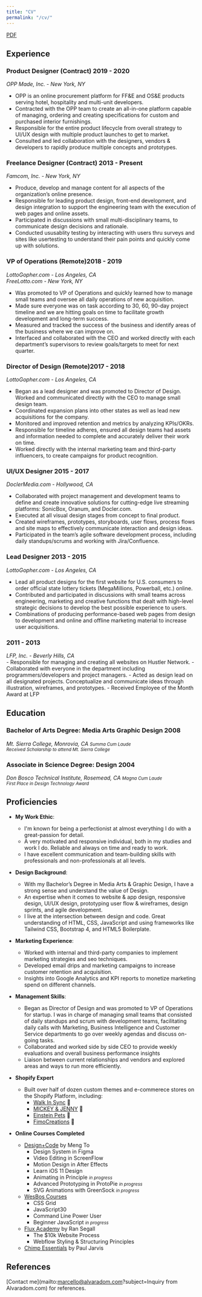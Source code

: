 ```yaml
---
title: "CV"
permalink: "/cv/"
---
```


<a href="https://www.dropbox.com/s/tp6loeo3v2jb3bk/alvaradom-resume.pdf?dl=0" target="_blank">PDF</a>

## Experience

<h3 class="m-b m-t-md">Product Designer (Contract) <time class="right">2019 - 2020</time></h3>
<address>OPP Made, Inc. - New York, NY</address>

- OPP is an online procurement platform for FF&E and OS&E products serving hotel, hospitality and multi-unit developers.
- Contracted with the OPP team to create an all-in-one platform capable of managing, ordering and creating specifications for custom and purchased interior furnishings.
- Responsible for the entire product lifecycle from overall strategy to UI/UX design with multiple product launches to get to market.
- Consulted and led collaboration with the designers, vendors & developers to rapidly produce multiple concepts and prototypes.


<h3 class="m-b m-t-md">Freelance Designer (Contract) <time class="right">2013 - Present</time></h3>
<address>Famcom, Inc. - New York, NY</address>

- Produce, develop and manage content for all aspects of the organization’s online presence.
- Responsible for leading product design, front-end development, and design integration to support the engineering team with the execution of web pages and online assets.
- Participated in discussions with small multi-disciplinary teams, to communicate design decisions and rationale.
- Conducted ususablity testing by interacting with users thru surveys and sites like usertesting to understand their pain points and quickly come up with solutions.

<h3 class="m-b m-t-md">VP of Operations (Remote)<time class="right">2018 - 2019</time></h3>
<address>LottoGopher.com - Los Angeles, CA<br>
FreeLotto.com - New York, NY</address>

- Was promoted to VP of Operations and quickly learned how to manage small teams and oversee all daily operations of new acquisition.
- Made sure everyone was on task according to 30, 60, 90-day project timeline and we are hitting goals on time to facilitate growth development and long-term success.
- Measured and tracked the success of the business and identify areas of the business where we can improve on.
- Interfaced and collaborated with the CEO and worked directly with each department’s supervisors to review goals/targets to meet for next quarter.

<h3 class="m-b m-t-md">Director of Design (Remote)<time class="right">2017 - 2018</time></h3>
<address>LottoGopher.com - Los Angeles, CA</address>

- Began as a lead designer and was promoted to Director of Design. Worked and communicated directly with the CEO to manage small design team.
- Coordinated expansion plans into other states as well as lead new acquisitions for the company.
- Monitored and improved retention and metrics by analyzing KPIs/OKRs.
- Responsible for timeline adheres, ensured all design teams had assets and information needed to complete and accurately deliver their work on time.
- Worked directly with the internal marketing team and third-party influencers, to create campaigns for product recognition.

<h3 class="m-b m-t-md">UI/UX Designer <time class="right">2015 - 2017</time></h3>
<address>DoclerMedia.com - Hollywood, CA</address>

- Collaborated with project management and development teams to define and create innovative solutions for cutting-edge live streaming platforms: SonicBox, Oranum, and Docler.com.
- Executed at all visual design stages from concept to final product.
- Created wireframes, prototypes, storyboards, user flows, process flows and site maps to effectively communicate interaction and design ideas.
- Participated in the team’s agile software development process, including daily standups/scrums and working with Jira/Confluence.

<h3 class="m-b m-t-md">Lead Designer <time class="right">2013 - 2015</time></h3>
<address>LottoGopher.com - Los Angeles, CA</address>

- Lead all product designs for the first website for U.S. consumers to order official state lottery tickets (MegaMillions, Powerball, etc.) online.
- Contributed and participated in discussions with small teams across engineering, marketing and creative functions that dealt with high-level strategic decisions to develop the best possible experience to users.
- Combinations of producing performance-based web pages from design to development and online and offline marketing material to increase user acquisitions.
<h3><time class="right">2011 - 2013</time></h3>
<address>LFP, Inc. - Beverly Hills, CA</address>
- Responsible for managing and creating all websites on Hustler Network.
- Collaborated with everyone in the department including programmers/developers and project managers.
- Acted as design lead on all designated projects. Conceptualize and communicate ideas through illustration, wireframes, and prototypes.
- Received Employee of the Month Award at LFP

## Education

<h3 class="m-b">Bachelor of Arts Degree: Media Arts Graphic Design <time class="right text-right">2008<br></time></h3>
<address>Mt. Sierra College, Monrovia, CA <small class="right text-right">Summa Cum Laude</small><br>
<small>Received Scholarship to attend Mt. Sierra College</small> 
</address>

<h3 class="m-b">Associate in Science Degree: Design <time class="right text-right">2004<br></time></h3>
<address>Don Bosco Technical Institute, Rosemead, CA <small class="right text-right">Magna Cum Laude</small><br>
<small>First Place in Design Technology Award</small> 
</address>

## Proficiencies

- **My Work Ethic**:
	- I'm known for being a perfectionist at almost everything I do with a great-passion for detail.
	- A very motivated and responsive individual, both in my studies and work I do. Reliable and always on time and ready to work.
	- I have excellent communication and team-building skills with professionals and non-professionals at all levels. 
- **Design Background**:
	- With my Bachelor’s Degree in Media Arts & Graphic Design, I have a strong sense and understand the value of Design.
	- An expertise when it comes to website & app design, responsive design, UI/UX design, prototyping user flow & wireframes, design sprints, and agile development.
	- I live at the intersection between design and code. Great understanding of HTML, CSS, JavaScript and using frameworks like Tailwind CSS, Bootstrap 4, and HTML5 Boilerplate.
- **Marketing Experience**:
	- Worked with internal and third-party companies to implement marketing strategies and seo techniques. 
	- Developed email drips and marketing campaigns to increase customer retention and acquisition.
	- Insights into Google Analytics and KPI reports to monetize marketing spend on different channels.
- **Management Skills**:
	- Began as Director of Design and was promoted to VP of Operations for startup. I was in charge of managing small teams that consisted of daily standups and scrum with development teams, facilitating daily calls with Marketing, Business Intelligence and Customer Service departments to go over weekly agendas and discuss on-going tasks.
	- Collaborated and worked side by side  CEO to provide weekly evaluations and overall business performance insights
	- Liaison between current relationships and vendors and explored areas and ways to run more efficiently.

- <span id="Shopify">**Shopify Expert**</span>
    - Built over half of dozen custom themes and e-commerece stores on the Shopify Platform, including:
        - <a href="https://www.dogwalkinsync.com/" target="_blank">Walk In Sync</a> 🐾
        - <a href="https://www.mickeyandjenny.com/" target="_blank">MICKEY & JENNY</a> 👗
        - <a href="https://www.einsteinpets.com/" target="_blank">Einstein Pets</a> 🐶 
        - <a href="https://fimocreations.com/" target="_blank">FimoCreations</a> 🦎 
- <span id="Shopify">**Online Courses Completed**</span>
    - <a href="https://designcode.io/" target="_blank">Design+Code</a> by Meng To
        - Design System in Figma
        - Video Editing in ScreenFlow
        - Motion Design in After Effects
        - Learn iOS 11 Design
        - Animating in Principle <small class="text-muted"><em>in progress</em></small>
        - Advanced Prototyping in ProtoPie <small class="text-muted"><em>in progress</em></small>
        - SVG Animations with GreenSock <small class="text-muted"><em>in progress</em></small>
    - <a href="https://wesbos.com/courses/" target="_blank">WesBos Courses</a>
        - CSS Grid
        - JavaScript30
        - Command Line Power User
        - Beginner JavaScript <small class="text-muted"><em>in progress</em></small>
    - <a href="https://www.flux-academy.com/" target="_blank">Flux Academy</a> by Ran Segall
        - The $10k Website Process
        - Webflow Styling & Structuring Principles
    - <a href="https://chimpessentials.com/" target="_blank">Chimp Essentials</a> by Paul Jarvis


## References
[Contact me](mailto:marcello@alvaradom.com?subject=Inquiry from Alvaradom.com) for references.
